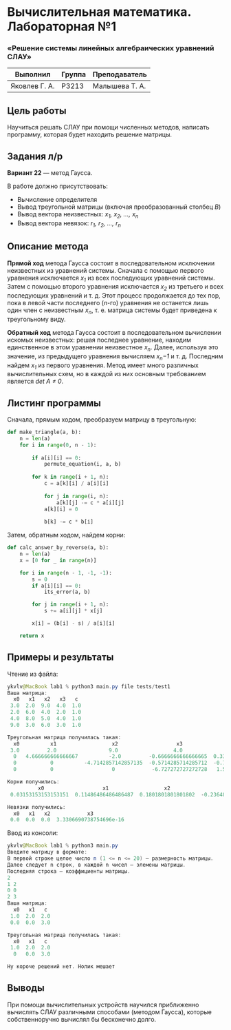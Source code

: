 # Вычислительная математика. Лабораторная №1
### «Решение системы линейных алгебраических уравнений СЛАУ»


| Выполнил      | Группа | Преподаватель  |
|---------------|--------|----------------|
| Яковлев Г. А. | P3213  | Малышева Т. А. |

## Цель работы
Научиться решать СЛАУ при помощи численных методов, написать программу, которая будет находить решение матрицы.

## Задания л/р
**Вариант 22** — метод Гаусса.

В работе должно присутствовать:

* Вычисление определителя
* Вывод треугольной матрицы (включая преобразованный столбец *В*)
* Вывод вектора неизвестных: *x<sub>1</sub>, x<sub>2</sub>, …, x<sub>n</sub>*
* Вывод вектора невязок: *r<sub>1</sub>, r<sub>2</sub>, …, r<sub>n</sub>*

## Описание метода
**Прямой ход** метода Гаусса состоит в последовательном исключении неизвестных из уравнений системы. Сначала с помощью первого уравнения исключается *x<sub>1</sub>* из всех последующих уравнений системы. Затем с помощью второго уравнения исключается *x<sub>2</sub>* из третьего и всех последующих уравнений и т. д. Этот процесс продолжается до тех пор, пока в левой части последнего (*n*-го) уравнения не останется лишь один член с неизвестным *x<sub>n</sub>*, т. е. матрица системы будет приведена к треугольному виду.

**Обратный ход** метода Гаусса состоит в последовательном вычислении искомых неизвестных: решая последнее уравнение, находим единственное в этом уравнении неизвестное *x<sub>n</sub>*. Далее, используя это значение, из предыдущего уравнения вычисляем *x<sub>n</sub>−1* и т. д. Последним найдем *x<sub>1</sub>* из первого уравнения.
Метод имеет много различных вычислительных схем, но в каждой из них основным требованием является *det A ≠ 0*.

## Листинг программы
Сначала, прямым ходом, преобразуем матрицу в треугольную:

```python
def make_triangle(a, b):
    n = len(a)
    for i in range(0, n - 1):
	
        if a[i][i] == 0:
            permute_equation(i, a, b)
	
        for k in range(i + 1, n):
            c = a[k][i] / a[i][i]
	
            for j in range(i, n):
                a[k][j] -= c * a[i][j]
            a[k][i] = 0
	
            b[k] -= c * b[i]
```

Затем, обратным ходом, найдем корни:

```python
def calc_answer_by_reverse(a, b):
    n = len(a)
    x = [0 for _ in range(n)]

    for i in range(n - 1, -1, -1):
        s = 0
        if a[i][i] == 0:
            its_error(a, b)

        for j in range(i + 1, n):
            s += a[i][j] * x[j]

        x[i] = (b[i] - s) / a[i][i]

    return x
```

## Примеры и результаты
Чтение из файла:

```java
ykvlv@MacBook lab1 % python3 main.py file tests/test1
Ваша матрица:
  x0   x1   x2   x3   c  
 3.0  2.0  9.0  4.0  1.0 
 2.0  6.0  4.0  2.0  1.0 
 4.0  8.0  5.0  4.0  1.0 
 9.0  3.0  6.0  3.0  1.0 

Треугольная матрица получилась такая:
  x0          x1                  x2                   x3                   c          
 3.0         2.0                 9.0                  4.0                  1.0         
  0   4.666666666666667          -2.0         -0.6666666666666665  0.33333333333333337 
  0           0          -4.7142857142857135  -0.5714285714285712  -0.7142857142857143 
  0           0                   0            -6.727272727272728   1.5909090909090913 

Корни получились:
          x0                   x1                  x2                   x3         
 0.03153153153153151  0.11486486486486487  0.1801801801801802  -0.2364864864864865 

Невязки получились:
  x0   x1   x2            x3           
 0.0  0.0  0.0  3.3306690738754696e-16 

```

Ввод из консоли:

```java
ykvlv@MacBook lab1 % python3 main.py
Введите матрицу в формате:
В первой строке целое число n (1 <= n <= 20) — размерность матрицы.
Далее следует n строк, в каждой n чисел — элемены матрицы.
Последняя строка — коэффициенты матрицы.
2
1 2
0 0
2 3
Ваша матрица:
  x0   x1   c  
 1.0  2.0  2.0 
 0.0  0.0  3.0 

Треугольная матрица получилась такая:
  x0   x1   c  
 1.0  2.0  2.0 
  0   0.0  3.0 

Ну короче решений нет. Нолик мешает
```

## Выводы
При помощи вычислительных устройств научился приближенно вычислять СЛАУ различными способами (методом Гаусса), которые собственноручно вычислял бы бесконечно долго.
